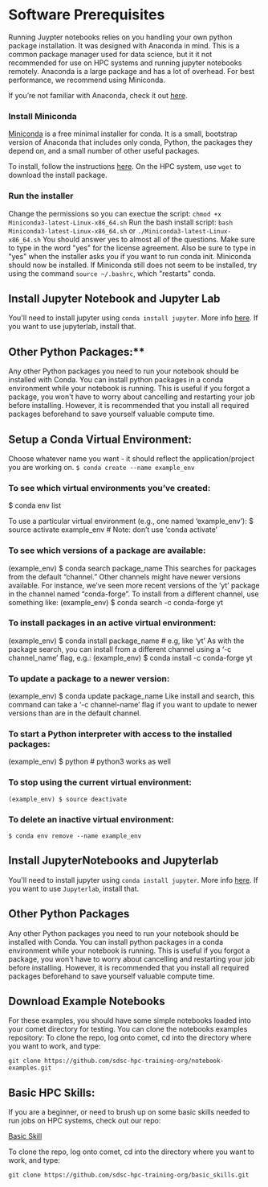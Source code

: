 # Software Prerequisites

Running Juypter notebooks relies on you handling your own python package installation. It was designed with Anaconda in mind. This is a common package manager used for data science, but it it not recommended for use on HPC systems and running jupyter notebooks remotely. Anaconda is a large package and has a lot of overhead. For best performance, we recommend using Miniconda.

If you’re not familiar with Anaconda, check it out [here](https://www.anaconda.com/products/individual).

### Install Miniconda
[Miniconda](https://docs.conda.io/en/latest/miniconda.html) is a free minimal installer for conda. It is a small, bootstrap version of Anaconda that includes only conda, Python, the packages they depend on, and a small number of other useful packages.

To install, follow the instructions [here](https://docs.conda.io/en/latest/miniconda.html). On the HPC system, use ```wget``` to download the install package.  

### Run the installer
Change the permissions so you can exectue the script: `chmod +x Miniconda3-latest-Linux-x86_64.sh`
Run the bash install script: `bash Miniconda3-latest-Linux-x86_64.sh` or `./Miniconda3-latest-Linux-x86_64.sh`
You should answer yes to almost all of the questions. Make sure to type in the word "yes" for the license agreement.
Also be sure to type in "yes" when the installer asks you if you want to run conda init.
Miniconda should now be installed. If Miniconda still does not seem to be installed, try using the command `source ~/.bashrc`, which "restarts" conda.

## Install Jupyter Notebook and Jupyter Lab
You'll need to install jupyter using `conda install jupyter`. More info [here](https://anaconda.org/anaconda/jupyter).
If you want to use jupyterlab, install that.

## Other Python Packages:**
Any other Python packages you need to run your notebook should be installed with Conda. You can install python packages in a conda environment while your notebook is running. This is useful if you forgot a package, you won't have to worry about cancelling and restarting your job before installing. However, it is recommended that you install all required packages beforehand to save yourself valuable compute time.


## Setup a Conda Virtual Environment:
Choose whatever name you want - it should reflect the application/project you are working on.
`$ conda create --name example_env`    

### To see which virtual environments you’ve created:
$ conda env list

To use a particular virtual environment (e.g., one named ‘example_env’):
$ source activate example_env # Note: don’t use ‘conda activate’

### To see which versions of a package are available:
(example_env) $ conda search package_name
This searches for packages from the default “channel.”  Other channels might have newer versions available.  For instance, we’ve seen more recent versions of the ‘yt’ package in the channel named “conda-forge”.  To install from a different channel, use something like:
(example_env) $ conda search -c conda-forge yt

### To install packages in an active virtual environment:
(example_env) $ conda install package_name  # e.g, like ‘yt’
As with the package search, you can install from a different channel using a ‘-c channel_name’ flag, e.g.:
(example_env) $ conda install -c conda-forge yt

### To update a package to a newer version:
(example_env) $ conda update package_name
Like install and search, this command can take a ‘-c channel-name’ flag if you want to update to newer versions than are in the default channel.

### To start a Python interpreter with access to the installed packages:
(example_env) $ python    # python3 works as well

### To stop using the current virtual environment:
`(example_env) $ source deactivate`

### To delete an inactive virtual environment:
`$ conda env remove --name example_env`

## Install JupyterNotebooks and Jupyterlab

You'll need to install jupyter using `conda install jupyter`. More info [here](https://anaconda.org/anaconda/jupyter).
If you want to use `Jupyterlab`, install that.


## Other Python Packages
Any other Python packages you need to run your notebook should be installed with Conda. You can install python packages in a conda environment while your notebook is running. This is useful if you forgot a package, you won't have to worry about cancelling and restarting your job before installing. However, it is recommended that you install all required packages beforehand to save yourself valuable compute time.

## Download Example Notebooks
For these examples, you should have some simple notebooks loaded into your comet directory for testing. You can clone the notebooks examples repository:
To clone the repo, log onto comet, cd into the directory where you want to work, and type:
```
git clone https://github.com/sdsc-hpc-training-org/notebook-examples.git
```

## Basic HPC Skills:

If you are a beginner, or need to brush up on some basic skills needed to run jobs on HPC systems, check out our repo:

[Basic Skill](https://github.com/sdsc-hpc-training-org/basic_skills)

To clone the repo, log onto comet, cd into the directory where you want to work, and type:
```
git clone https://github.com/sdsc-hpc-training-org/basic_skills.git
```

